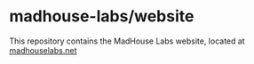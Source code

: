 # madhouse-labs/website

This repository contains the MadHouse Labs website, located at [madhouselabs.net](https://madhouselabs.net)
